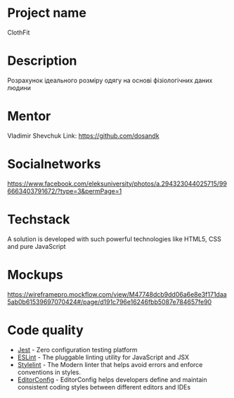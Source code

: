 # Project name
ClothFit

# Description
Розрахунок ідеального розміру одягу на основі фізіологічних даних людини

# Mentor
Vladimir Shevchuk
Link: https://github.com/dosandk

# Socialnetworks
https://www.facebook.com/eleksuniversity/photos/a.294323044025715/996663403791672/?type=3&permPage=1

# Techstack
A solution is developed with such powerful technologies like HTML5, CSS and pure JavaScript

# Mockups
https://wireframepro.mockflow.com/view/M47748dcb9dd06a6e8e3f171daa5ab0b61539697070424#/page/d191c796e16246fbb5087e784657fe90

# Code quality

* [Jest](https://jestjs.io) - Zero configuration testing platform
* [ESLint](https://eslint.org/) - The pluggable linting utility for JavaScript and JSX
* [Stylelint](https://stylelint.io/) - The Modern linter that helps avoid errors and enforce conventions in styles.
* [EditorConfig](https://editorconfig.org/) - EditorConfig helps developers define and maintain consistent coding styles between different editors and IDEs
